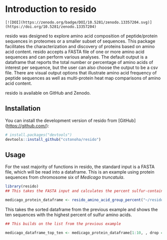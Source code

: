 # Introduction to resido

<!-- badges: start -->

```         
[![DOI](https://zenodo.org/badge/DOI/10.5281/zenodo.13357204.svg)](https://doi.org/10.5281/zenodo.13357204)
```

<!-- badges: end -->

resido was designed to explore amino acid composition of peptide/protein sequences in proteomes or a smaller subset of sequences. This package facilitates the characterization and discovery of proteins based on amino acid content. resido accepts a FASTA file of one or more amino acid sequences and can perform various analyses. The default output is a dataframe that reports the total number or percentage of amino acids of interest per sequence, but the user can also choose the output to be a csv file. There are visual output options that illustrate amino acid frequency of peptide sequences as well as multi-protein heat map comparisons of amino acid content.

resido is available on GitHub and Zenodo.

## Installation

You can install the development version of resido from [GitHub] (<https://github.com/>):

``` r
# install.packages("devtools")
devtools::install_github("cstonoha/resido")
```

## Usage

For the vast majority of functions in resido, the standard input is a FASTA file, which will be read into a dataframe. This is an example using protein sequences from chromosome six of *Medicago truncatula*.

``` r
library(resido)
## This takes the FASTA input and calculates the percent sulfur-containing amino acids for each sequence in the file. It then sorts the resulting dataframe by percent sulfur amino acids. 

medicago_protein_dataframe <- resido_amino_acid_group_percent("~/resido/sample_data/M_truncatula_chr6.fasta", "sulfur", sort_by = "percent_amino_acid_group", decreasing = TRUE)
```

This takes the sorted dataframe from the previous example and shows the ten sequences with the highest percent of sulfur amino acids.

``` r
## This builds on the list from the previous example

medicago_dataframe_top_ten <- medicago_protein_dataframe[1:10, , drop = FALSE]
```
